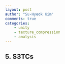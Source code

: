 ```yaml
---
layout: post
author: "Su-Hyeok Kim"
comments: true
categories:
    - unity
    - texture_compression
    - analysis
---
```


## 5\. S3TCs
